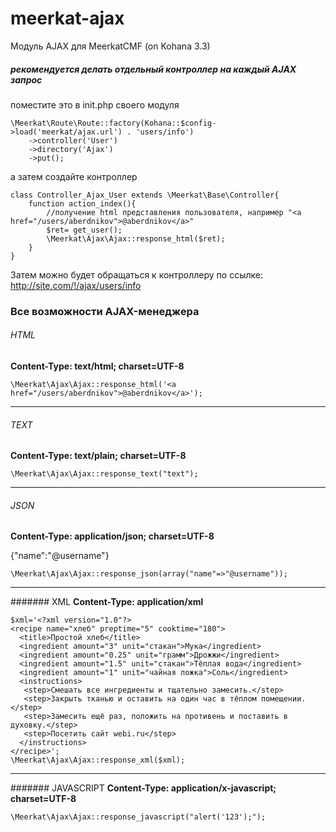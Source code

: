 meerkat-ajax
============

Модуль AJAX для MeerkatCMF (on Kohana 3.3)

##### рекомендуется делать отдельный контроллер на каждый AJAX запрос
поместите это в init.php своего модуля
~~~
\Meerkat\Route\Route::factory(Kohana::$config->load('meerkat/ajax.url') . 'users/info')
	->controller('User')
	->directory('Ajax')
	->put();
~~~
а затем создайте контроллер
~~~
class Controller_Ajax_User extends \Meerkat\Base\Controller{
	function action_index(){
		//получение html представления пользователя, например "<a href="/users/aberdnikov">@aberdnikov</a>"
		$ret= get_user();
		\Meerkat\Ajax\Ajax::response_html($ret);
	}
}
~~~

Затем можно будет обращаться к контроллеру по ссылке: http://site.com/!/ajax/users/info

### Все возможности AJAX-менеджера 

###### HTML
**Content-Type: text/html; charset=UTF-8**
~~~
\Meerkat\Ajax\Ajax::response_html('<a href="/users/aberdnikov">@aberdnikov</a>');
~~~
- - -
###### TEXT
**Content-Type: text/plain; charset=UTF-8**
~~~
\Meerkat\Ajax\Ajax::response_text("text");
~~~
- - -
###### JSON
**Content-Type: application/json; charset=UTF-8**

{"name":"@username"}
~~~
\Meerkat\Ajax\Ajax::response_json(array("name"=>"@username"));
~~~
- - -
####### XML
**Content-Type: application/xml**
~~~
$xml='<?xml version="1.0"?>
<recipe name="хлеб" preptime="5" cooktime="180">
  <title>Простой хлеб</title>
  <ingredient amount="3" unit="стакан">Мука</ingredient>
  <ingredient amount="0.25" unit="грамм">Дрожжи</ingredient>
  <ingredient amount="1.5" unit="стакан">Тёплая вода</ingredient>
  <ingredient amount="1" unit="чайная ложка">Соль</ingredient>
  <instructions>
   <step>Смешать все ингредиенты и тщательно замесить.</step>
   <step>Закрыть тканью и оставить на один час в тёплом помещении.</step>
   <step>Замесить ещё раз, положить на противень и поставить в духовку.</step>
   <step>Посетить сайт webi.ru</step>
  </instructions>
</recipe>';
\Meerkat\Ajax\Ajax::response_xml($xml);
~~~
- - -
####### JAVASCRIPT
**Content-Type: application/x-javascript; charset=UTF-8**
~~~
\Meerkat\Ajax\Ajax::response_javascript("alert('123');");
~~~
